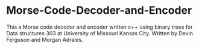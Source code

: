 # Morse-Code-Decoder-and-Encoder
This a Morse code decoder and encoder written c++ using binary trees for Data structures 303 at University of Missouri Kansas City. Written by Devin Ferguson and Morgan Adrales.
